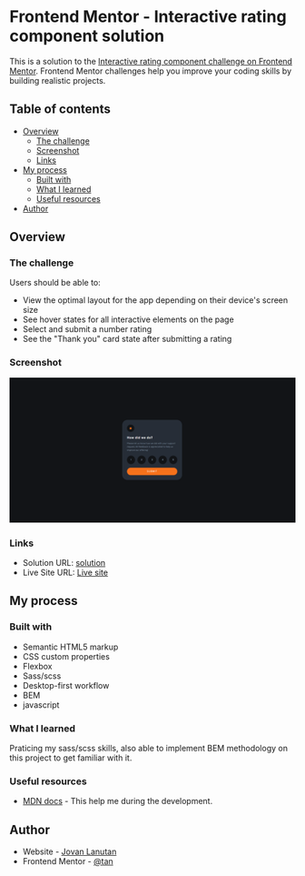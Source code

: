 # Frontend Mentor - Interactive rating component solution

This is a solution to the [Interactive rating component challenge on Frontend Mentor](https://www.frontendmentor.io/challenges/interactive-rating-component-koxpeBUmI). Frontend Mentor challenges help you improve your coding skills by building realistic projects.

## Table of contents

- [Overview](#overview)
  - [The challenge](#the-challenge)
  - [Screenshot](#screenshot)
  - [Links](#links)
- [My process](#my-process)
  - [Built with](#built-with)
  - [What I learned](#what-i-learned)
  - [Useful resources](#useful-resources)
- [Author](#author)

## Overview

### The challenge

Users should be able to:

- View the optimal layout for the app depending on their device's screen size
- See hover states for all interactive elements on the page
- Select and submit a number rating
- See the "Thank you" card state after submitting a rating

### Screenshot

![](/screenshot/Solution.png)

### Links

- Solution URL: [solution](https://tan911.github.io/Interactive-rating-component/)
- Live Site URL: [Live site](https://github.com/tan911/Interactive-rating-component)

## My process

### Built with

- Semantic HTML5 markup
- CSS custom properties
- Flexbox
- Sass/scss
- Desktop-first workflow
- BEM
- javascript

### What I learned

Praticing my sass/scss skills, also able to implement BEM methodology on this project to get familiar with it.

### Useful resources

- [MDN docs](https://developer.mozilla.org/en-US/) - This help me during the development.

## Author

- Website - [Jovan Lanutan](https://portfolio-tan911.vercel.app/)
- Frontend Mentor - [@tan ](https://www.frontendmentor.io/profile/tan911)
